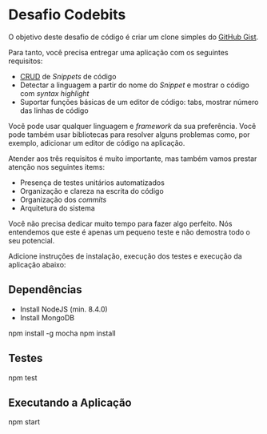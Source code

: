 # Desafio Codebits

O objetivo deste desafio de código é criar um clone simples do [GitHub Gist](https://gist.github.com/).

Para tanto, você precisa entregar uma aplicação com os seguintes requisitos:

- [CRUD](https://www.wikiwand.com/en/Create,_read,_update_and_delete) de _Snippets_ de código
- Detectar a linguagem a partir do nome do _Snippet_ e mostrar o código com _syntax highlight_
- Suportar funções básicas de um editor de código: tabs, mostrar número das linhas de código

Você pode usar qualquer linguagem e _framework_ da sua preferência. Você pode também usar
bibliotecas para resolver alguns problemas como, por exemplo, adicionar um editor de código na aplicação.

Atender aos três requisitos é muito importante, mas também vamos prestar atenção nos seguintes items:

- Presença de testes unitários automatizados
- Organização e clareza na escrita do código
- Organização dos _commits_
- Arquitetura do sistema

Você não precisa dedicar muito tempo para fazer algo perfeito. Nós entendemos que este é apenas um pequeno
teste e não demostra todo o seu potencial.

Adicione instruções de instalação, execução dos testes e execução da aplicação abaixo:

## Dependências

- Install NodeJS (min. 8.4.0)
- Install MongoDB


npm install -g mocha
npm install


## Testes

npm test

## Executando a Aplicação

npm start